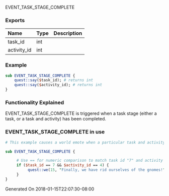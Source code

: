 EVENT_TASK_STAGE_COMPLETE
### Exports
**Name**|**Type**|**Description**
:-----|:-----|:-----
task_id|int|
activity_id|int|
### Example
```perl
sub EVENT_TASK_STAGE_COMPLETE {
	quest::say($task_id); # returns int
	quest::say($activity_id); # returns int
}
```

### Functionality Explained

EVENT_TASK_STAGE_COMPLETE is triggered when a task stage (either a task, or a task and activity) has been completed.  

### EVENT_TASK_STAGE_COMPLETE in use

```perl
# This example causes a world emote when a particular task and activity have been accomplished

sub EVENT_TASK_STAGE_COMPLETE {

     # Use == for numeric comparison to match task id "7" and activity id "4"
     if ($task_id == 7 && $activity_id == 4) {
          quest::we(15, "Finally, we have rid ourselves of the gnomes!");
     }
} 
```
Generated On 2018-01-15T22:07:30-08:00